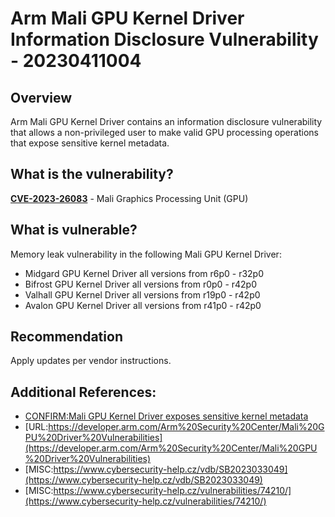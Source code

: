 # Arm Mali GPU Kernel Driver Information Disclosure Vulnerability - 20230411004

## Overview
Arm Mali GPU Kernel Driver contains an information disclosure vulnerability that allows a non-privileged user to make valid GPU processing operations that expose sensitive kernel metadata.

## What is the vulnerability?
[**CVE-2023-26083**](https://nvd.nist.gov/vuln/detail/CVE-2023-26083) - Mali Graphics Processing Unit (GPU)

## What is vulnerable? 
Memory leak vulnerability in the following Mali GPU Kernel Driver:
- Midgard GPU Kernel Driver all versions from r6p0 - r32p0 
- Bifrost GPU Kernel Driver all versions from r0p0 - r42p0 
- Valhall GPU Kernel Driver all versions from r19p0 - r42p0
- Avalon GPU Kernel Driver all versions from r41p0 - r42p0 

## Recommendation
Apply updates per vendor instructions. 

## Additional References:
-   [CONFIRM:Mali GPU Kernel Driver exposes sensitive kernel metadata](https://cve.mitre.org/cgi-bin/Mali%20GPU%20Kernel%20Driver%20exposes%20sensitive%20kernel%20metadata)
-   [URL:https://developer.arm.com/Arm%20Security%20Center/Mali%20GPU%20Driver%20Vulnerabilities](https://developer.arm.com/Arm%20Security%20Center/Mali%20GPU%20Driver%20Vulnerabilities)
-   [MISC:https://www.cybersecurity-help.cz/vdb/SB2023033049](https://www.cybersecurity-help.cz/vdb/SB2023033049)
-   [MISC:https://www.cybersecurity-help.cz/vulnerabilities/74210/](https://www.cybersecurity-help.cz/vulnerabilities/74210/) 